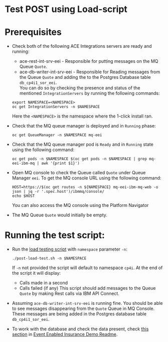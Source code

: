 # Test POST using Load-script

# Prerequisites
- Check both of the following ACE Integrations servers are ready and running:
    - ace-rest-int-srv-eei - Responsible for putting messages on the MQ Queue `Quote`.
    - ace-db-writer-int-srv-eei - Responsible for Reading messages from the Queue `Quote` and adding the to the Postgres Database table `db_cp4i1_sor_eei`.<br />
    You can do so by checking the presence and status of the mentioned `IntegrationServers` by running the following commands:
    ```
    export NAMESPACE=<NAMESPACE>
    oc get IntegrationServers -n $NAMESPACE
    ```
    Here the `<NAMESPACE>` is the namespace where the 1-click install ran.

- Check that the MQ queue manager is deployed and in `Running` phase:
    ```
    oc get QueueManager -n $NAMESPACE mq-eei
    ```
- Check that the MQ queue manager pod is `Ready` and in `Running` state using the following command:
     ```
    oc get pods -n $NAMESPACE $(oc get pods -n $NAMESPACE | grep mq-eei-ibm-mq | awk '{print $1}')
    ```
- Open MQ console to check the Queue called `Quote` under Queue Manager `eei`. To get the MQ console URL using the following command:
    ```
    HOST=https://$(oc get routes -n ${NAMESPACE} mq-eei-ibm-mq-web -o json | jq -r '.spec.host')/ibmmq/console/
    echo $HOST
    ```
    You can also access the MQ console using the Platform Navigator
- The MQ Queue `Quote` would initially be empty.

# Running the test script:
- Run the [load testing script](EventEnabledInsurance/post-load-test.sh) with `namespace` parameter `-n`:
    ```
    ./post-load-test.sh -n $NAMESPACE
    ```
    If `-n` not provided the script will default to namespace `cp4i`.
    At the end of the script it will display:
    - Calls made in a second
    - Calls failed (if any) 
    This script should add messages to the Queue `Quote` by making Rest calls via IBM API Connect.

- Assuming `ace-db-writer-int-srv-eei` is running fine. You should be able to see messages disappearing from the `Quote` Queue in MQ Console. These messages are being added in the Postgres database table `db_cp4i1_sor_eei`.

- To work with the database and check the data present, check [this section](https://github.com/IBM/cp4i-deployment-samples/blob/main/EventEnabledInsurance/readme.md#working-directly-with-the-system-of-record-database) in [Event Enabled Insurance Demo Readme](https://github.com/IBM/cp4i-deployment-samples/blob/main/EventEnabledInsurance/readme.md).